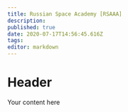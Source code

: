 ```yaml
---
title: Russian Space Academy [RSAAA]
description: 
published: true
date: 2020-07-17T14:56:45.616Z
tags: 
editor: markdown
---
```


# Header
Your content here